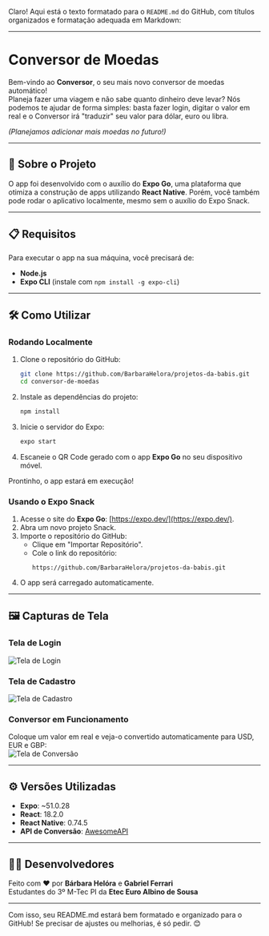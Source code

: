 Claro! Aqui está o texto formatado para o `README.md` do GitHub, com títulos organizados e formatação adequada em Markdown:

---

# Conversor de Moedas

Bem-vindo ao **Conversor**, o seu mais novo conversor de moedas automático!  
Planeja fazer uma viagem e não sabe quanto dinheiro deve levar? Nós podemos te ajudar de forma simples: basta fazer login, digitar o valor em real e o Conversor irá "traduzir" seu valor para dólar, euro ou libra.  

*(Planejamos adicionar mais moedas no futuro!)*

---

## 🚀 Sobre o Projeto

O app foi desenvolvido com o auxílio do **Expo Go**, uma plataforma que otimiza a construção de apps utilizando **React Native**. Porém, você também pode rodar o aplicativo localmente, mesmo sem o auxílio do Expo Snack.  

---

## 📋 Requisitos

Para executar o app na sua máquina, você precisará de:  
- **Node.js**
- **Expo CLI** (instale com `npm install -g expo-cli`)

---

## 🛠️ Como Utilizar

### Rodando Localmente
1. Clone o repositório do GitHub:
   ```bash
   git clone https://github.com/BarbaraHelora/projetos-da-babis.git
   cd conversor-de-moedas
   ```
2. Instale as dependências do projeto:
   ```bash
   npm install
   ```
3. Inicie o servidor do Expo:
   ```bash
   expo start
   ```
4. Escaneie o QR Code gerado com o app **Expo Go** no seu dispositivo móvel.  

Prontinho, o app estará em execução!

### Usando o Expo Snack
1. Acesse o site do **Expo Go**: [https://expo.dev/](https://expo.dev/).
2. Abra um novo projeto Snack.
3. Importe o repositório do GitHub:
   - Clique em "Importar Repositório".
   - Cole o link do repositório:  
     ```
     https://github.com/BarbaraHelora/projetos-da-babis.git
     ```
4. O app será carregado automaticamente.  

---

## 🖼️ Capturas de Tela

### Tela de Login
![Tela de Login](https://github.com/user-attachments/assets/c26bd4bf-9440-4701-86ed-54135571c0ad)

### Tela de Cadastro
![Tela de Cadastro](https://github.com/user-attachments/assets/d054d142-0863-46e3-a735-38a3fdd66e0e)

### Conversor em Funcionamento
Coloque um valor em real e veja-o convertido automaticamente para USD, EUR e GBP:  
![Tela de Conversão](https://github.com/user-attachments/assets/7d60347a-f882-4fef-8297-a1b4783f50c6)

---

## ⚙️ Versões Utilizadas
- **Expo**: ~51.0.28  
- **React**: 18.2.0  
- **React Native**: 0.74.5  
- **API de Conversão**: [AwesomeAPI](https://docs.awesomeapi.com.br/)

---

## 👩‍💻 Desenvolvedores

Feito com ❤️ por **Bárbara Helóra** e **Gabriel Ferrari**  
Estudantes do 3º M-Tec PI da **Etec Euro Albino de Sousa**  

---

Com isso, seu README.md estará bem formatado e organizado para o GitHub! Se precisar de ajustes ou melhorias, é só pedir. 😊
